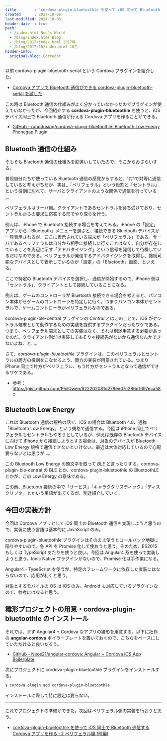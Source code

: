 ```yaml
---
title        : 'cordova-plugin-bluetoothle を使って iOS 同士で Bluetooth 通信する Cordova アプリを作る : 1 仕組み・準備編'
created      : 2017-10-06
last-modified: 2017-10-06
header-date  : true
path:
  - /index.html Neo's World
  - /blog/index.html Blog
  - /blog/2017/index.html 2017年
  - /blog/2017/10/index.html 10月
hidden-info:
  original-blog: Corredor
---
```


以前 cordova-plugin-bluetooth-serial という Cordova プラグインを紹介した。

- [Cordova アプリで Bluetooth 通信ができる cordova-plugin-bluetooth-serial を試した](/blog/2017/08/02-02.html)

この時は Bluetooth 通信の仕組みがよく分かっていなかったのでプラグインが使えていなかったが、今回紹介する **cordova-plugin-bluetoothle** を使うと、iOS デバイス同士で Bluetooth 通信が行える Cordova アプリを作ることができる。

- [GitHub - randdusing/cordova-plugin-bluetoothle: Bluetooth Low Energy Phonegap Plugin](https://github.com/randdusing/cordova-plugin-bluetoothle)

## Bluetooth 通信の仕組み

そもそも Bluetooth 通信の仕組みを勘違いしていたので、そこからおさらいする。

普段自分たちが使っている Bluetooth 通信の感覚からすると、1対1で対等に通信していると考えがちだが、実は_「ペリフェラル」という役割と「セントラル」という役割に別れて、サーバとクライアントのような関係で通信を行っている_。

ペリフェラルはサーバ側。クライアントであるセントラルを待ち受けており、セントラルからの要求に応答する形でやり取りを行う。

例えば、iPhone で Bluetooth 接続する場合を考えてみる。iPhone の「設定」アプリから「Bluetooth」メニューを選ぶと、接続できる Bluetooth デバイスが一覧表示されるが、ここに表示されている端末が「ペリフェラル」である。サーバであるペリフェラルは自分から相手に接続しに行くことはなく、自分が存在していることを周辺に示す「アドバタイジング」という信号を発信して待機しているだけなのである。ペリフェラルが発信するアドバタイジングを取得し、接続可能なデバイスとして表示しているのが「設定」の「Bluetooth」画面、といえる。

ここで特定の Bluetooth デバイスを選択し、通信が開始するので、iPhone 側は「セントラル」、クライアントとして接続していることになる。

例えば、ゲームのコントローラが Bluetooth 接続できる場合を考えると、パソコン本体からゲームのコントローラを特定しに行く。つまりパソコン本体がセントラルで、ゲームコントローラがペリフェラルなのである。

cordova-plugin-ble-central プラグインの _Central_ とはこのことで、iOS がセントラル端末として動作するための実装を提供するプラグインだったワケである。つまり、ペリフェラル端末としての実装はなく、それは別途用意する必要があったのだ。クライアント側だけ実装してもそりゃ接続先がないから通信なんかできないよね、と…。

さて、_cordova-plugin-bluetoothle_ プラグインは、このペリフェラルとセントラルの両方の役割をこなせるよう、両方の実装が用意されている。つまり iPhone 同士で片方がペリフェラル、もう片方がセントラルとなって通信ができるワケである。

- 参考：<https://gist.github.com/PhilOwen/822202081d278ee07c286d1697eca58c>

## Bluetooth Low Energy

これは Bluetooth 通信の規格の話で、iOS の場合は Bluetooth 4.0、通称「Bluetooth Low Energy」という規格で通信する。今回は iPhone 同士でペリフェラルもセントラルもやろうとしているが、例えば既存の Bluetooth デバイスに向けて iPhone から接続しようとする場合は、対象のデバイスが Bluetooth Low Energy 規格で通信できないといけない。最近は大体対応しているので心配要らないとは思うが…。

この Bluetooth Low Energy の頭文字を取って _BLE_ と言ったりする。cordova-plugin-ble-central の BLE とか、cordova-plugin-bluetoothle の BluetoothLE とかが、この Low Energy の意味である。

この他、Bluetooth 接続の中で「サービス」「キャラクタリスティック」「ディスクリプタ」とかいう単語が出てくるが、別途紹介していく。

## 今回の実装方針

今回は Cordova アプリとして iOS 同士の Bluetooth 通信を実現しようと思うので、実装に使う言語は基本的に JavaScript のみ。

cordova-plugin-bluetoothle プラグインはそのまま使うとコールバック地獄に陥りやすいので、各 API を Promise 化して使おうと思う。そのため、ES2015 もしくは TypeScript あたりを使うと良い。今回は Angular4 系を使って実装しようと思う。Ionic Native プラグインがないので、Promise 化は手作業になる。

Angular4・TypeScript を使うが、特定のフレームワークに依存した実装にはならないので、応用が利くと思う。

対象とするモバイルの OS は iOS のみ。Android も対応しているプラグインなので、参考にはなると思う。

## 雛形プロジェクトの用意・cordova-plugin-bluetoothle のインストール

それでは、まず Angular4 + Cordova なアプリの雛形を用意する。以下に拙作の **angular-cordova** ボイラープレートを置いておくので、こちらをベースにしていただけると良いだろう。

- [GitHub - Neos21/angular-cordova: Angular + Cordova iOS App Boilerplate](https://github.com/Neos21/boilerplate-angular-cordova)

次にプロジェクトに cordova-plugin-bluetoothle プラグインをインストールする。

```bash
$ cordova plugin add cordova-plugin-bluetoothle
```

インストールに際して特に設定は要らない。

---

これでプロジェクトの準備ができた。次回はペリフェラル側の実装を行おうと思う。

- [cordova-plugin-bluetoothle を使って iOS 同士で Bluetooth 通信する Cordova アプリを作る : 2 ペリフェラル編 (前編)](/blog/2017/10/07-01.html)
